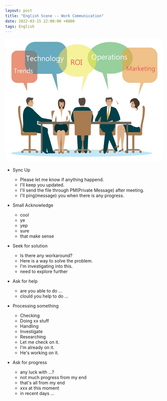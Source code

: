 ```yaml
---
layout: post
title: "English Scene -- Work Communication"
date: 2022-03-15 22:00:00 +0800
tags: English
---
```


![metting](/assets/images/2021-11-04-English_meeting_scene_1.jpeg)

- Sync Up

  - Please let me know if anything happend.
  - I'll keep you updated.
  - I'll send the file through PM(Private Message) after meeting.
  - I'll ping(message) you when there is any progress.

- Small Acknowledge

  - cool
  - ye
  - yep
  - sure
  - that make sense

- Seek for solution

  - Is there any workaround?
  - Here is a way to solve the problem.
  - I'm investigating into this.
  - need to explore further

- Ask for help

  - are you able to do ...
  - clould you help to do ...

- Processing something

  - Checking
  - Doing xx stuff
  - Handling
  - Investigate
  - Researching
  - Let me check on it.
  - I'm already on it.
  - He's working on it.

- Ask for progress
  - any luck with ...?
  - not much progress from my end
  - that's all from my end
  - xxx at this moment
  - in recent days ...
